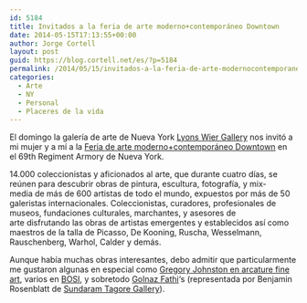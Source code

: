 ```yaml
---
id: 5184
title: Invitados a la feria de arte moderno+contemporáneo Downtown
date: 2014-05-15T17:13:55+00:00
author: Jorge Cortell
layout: post
guid: https://blog.cortell.net/es/?p=5184
permalink: /2014/05/15/invitados-a-la-feria-de-arte-modernocontemporaneo-downtown/
categories:
  - Arte
  - NY
  - Personal
  - Placeres de la vida
---
```

El domingo la galería de arte de Nueva York <a title="https://lyonswiergallery.com" href="https://lyonswiergallery.com" target="_blank">Lyons Wier Gallery</a> nos invitó a mi mujer y a mí a la <a title="https://www.downtownfair.com" href="https://www.downtownfair.com" target="_blank">Feria de arte moderno+contemporáneo Downtown</a> en el 69th Regiment Armory de Nueva York.

14.000 coleccionistas y aficionados al arte, que durante cuatro días, se reúnen para descubrir obras de pintura, escultura, fotografía, y mix-media de más de 600 artistas de todo el mundo, expuestos por más de 50 galeristas internacionales. Coleccionistas, curadores, profesionales de museos, fundaciones culturales, marchantes, y asesores de arte disfrutando las obras de artistas emergentes y establecidos así como maestros de la talla de Picasso, De Kooning, Ruscha, Wesselmann, Rauschenberg, Warhol, Calder y demás.

Aunque había muchas obras interesantes, debo admitir que particularmente me gustaron algunas en especial como <a title="https://arcaturefineart.com/web/Johnston.html" href="https://arcaturefineart.com/web/Johnston.html" target="_blank">Gregory Johnston en arcature fine art</a>, varios en <a title="https://www.bosicontemporary.com/art/artists/" href="https://www.bosicontemporary.com/art/artists/" target="_blank">BOSI</a>, y sobretodo <a title="https://artsy.net/artist/golnaz-fathi" href="https://artsy.net/artist/golnaz-fathi" target="_blank">Golnaz Fathi</a>‘s (representada por Benjamin Rosenblatt de <a title="https://sundaramtagore.com/" href="https://sundaramtagore.com/" target="_blank">Sundaram Tagore Gallery</a>).